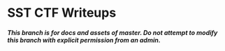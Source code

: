 # SST CTF Writeups
##### This branch is for docs and assets of master. Do not attempt to modify this branch with explicit permission from an admin.
